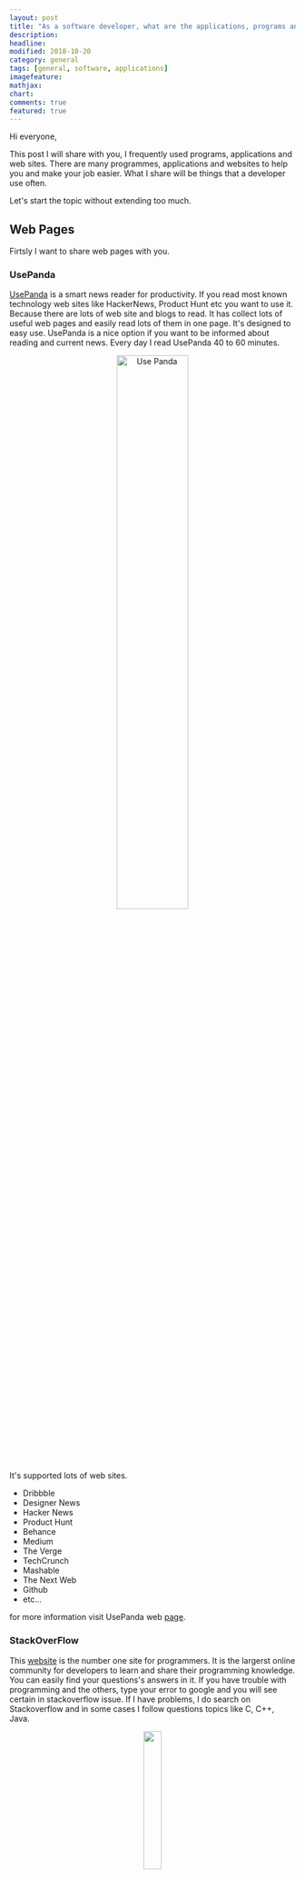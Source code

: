 ```yaml
---
layout: post
title: "As a software developer, what are the applications, programs and websites I use often?"
description: 
headline: 
modified: 2018-10-20
category: general
tags: [general, software, applications]
imagefeature: 
mathjax: 
chart: 
comments: true
featured: true
---
```


Hi everyone,

This post I will share with you, I frequently used programs, applications and web sites.
There are many programmes, applications and websites to help you and make your job easier.
What I share will be things that a developer use often.

Let's start the topic without extending too much.

## Web Pages

Firtsly I want to share web pages with you.

### UsePanda

[UsePanda](https://usepanda.com) is a smart news reader for productivity. If you read most known technology web sites like HackerNews, Product Hunt etc you want to use it. Because there are lots of web site and blogs to read. It has collect lots of useful web pages and easily read lots of them in one page. It's designed to easy use. UsePanda is a nice option if you want to be informed about reading and current news. Every day I read UsePanda 40 to 60 minutes.

<p align="center">
    <img src="{{ site.url }}/images/General/mostly_used_apps/usepanda.jpg" alt="Use Panda" width="50%" height="50%">
</p>

It's supported lots of web sites.

* Dribbble
* Designer News
* Hacker News
* Product Hunt
* Behance
* Medium
* The Verge
* TechCrunch
* Mashable
* The Next Web
* Github
* etc...

for more information visit UsePanda web [page](https://usepanda.com/app/).

### StackOverFlow

This [website](https://stackoverflow.com/) is the number one site for programmers. It is the largerst online community for developers to learn and share their programming knowledge. You can easily find your questions's answers in it. If you have trouble with programming and the others, type your error to google and you will see certain in stackoverflow issue. If I have problems, I do search on Stackoverflow and in some cases I follow questions topics like C, C++, Java.

<p align="center">
    <img src="http://www.wikizeroo.com/index.php?q=aHR0cHM6Ly91cGxvYWQud2lraW1lZGlhLm9yZy93aWtpcGVkaWEvY29tbW9ucy8wLzAyL1N0YWNrX092ZXJmbG93X2xvZ28uc3Zn" alt="" width="25%" height="25%">
</p>

### GitHub - Gitlab

These web pages are the ones I use and like most. Because I like writing code and sharing and also love OpenSource. These places is suitable for it. You can easily find codes of most popular applications, libraries and languages. If you want to learn coding these must be your first place to pass time. I use [Github](https://github.com) for opensource projects and most of time private projects I use [Gitlab](https://gitlab.com). Both of them are very good options to use.

<p align="center">
    <img src="http://www.wikizeroo.com/index.php?q=aHR0cHM6Ly91cGxvYWQud2lraW1lZGlhLm9yZy93aWtpcGVkaWEvY29tbW9ucy8yLzI5L0dpdEh1Yl9sb2dvXzIwMTMuc3Zn" alt="GitHub" width="25%" height="25%">
</p>

<p align="center">
    <img src="http://www.wikizeroo.com/index.php?q=aHR0cHM6Ly91cGxvYWQud2lraW1lZGlhLm9yZy93aWtpcGVkaWEvY29tbW9ucy9jL2M2L0dpdExhYl9sb2dvLnBuZw" alt="GitLab" width="25%" height="25%">
</p>

### Spring.io

As a Java Developer, You need to check latest news and samples, tips so I always check user guides on [spring.io](https://spring.io). I use Spring Boot in our backend development. It's designed to get you up and running as quickly as possible. This web page is the main source for me.

<p align="center">
    <img src="{{ site.url }}/images/General/mostly_used_apps/spring_boot.png" alt="https://sdtimes.com/webdev/spring-releases-spring-boot-2-0/" width="25%" height="25%">
</p>

### Angular.io

I use [Angular](https://angular.io/) for front-end development. This page is official Angular web page. I spend time in this web page to learn in detail about angular. It's very helpful to learn angular.


<p align="center">
    <img src="http://www.wikizeroo.com/index.php?q=aHR0cHM6Ly91cGxvYWQud2lraW1lZGlhLm9yZy93aWtpcGVkaWEvY29tbW9ucy9jL2NmL0FuZ3VsYXJfZnVsbF9jb2xvcl9sb2dvLnN2Zw" width="25%" height="25%">
</p>



### Tomato-Timer

Pomodoro technique is a time management method. This method has developed in the late of 1980s by Francesco Cirillo. I frequently use pomodoro technique when working on. It is increasing productivity. This simple and useful web application help me to use [pomodoro](https://tomato-timer.com/).

<p align="center">
    <img src="{{ site.url }}/images/General/mostly_used_apps/tomato_timer_ss.png" alt="Tomato Timer Web Page" width="50%" height="50%">
</p>

## Applications

To development some stuff, you need to use some tools.  These are tools that I need.

### STS - Spring Tool Suite

To development backend applications I use Java Spring Boot framework. STS is a official IDE for Spring. It's the next generation of Spring tools for your coding environment. STS is a open source project. It's free. And you can also use this on VSCode, Atom. If you want to develop Spring-based enterprise applications you prefer Eclipse, VSCode or Atom. More information visit official [website](https://spring.io/tools).

<p align="center">
    <img src="{{ site.url }}/images/General/mostly_used_apps/sts_image.png" alt="Tomato Timer Web Page" width="50%" height="50%">
</p>

### Visual Studio Code

[VSCode](https://code.visualstudio.com/) is a code editor for building and debugging modern web applications. Angular developments I use VSCode editor. It's cross platform and designed very well to develop web applications. I'm very comfortable when using it. It's supported lots of development environment like C, C++, Java etc. Good option for development.

<p align="center">
    <img src="http://www.wikizeroo.com/index.php?q=aHR0cHM6Ly91cGxvYWQud2lraW1lZGlhLm9yZy93aWtpcGVkaWEvY29tbW9ucy8yLzJkL1Zpc3VhbF9TdHVkaW9fQ29kZV8xLjE4X2ljb24uc3Zn" alt="Visual Studio Code" width="25%" height="25%">
</p>

### DBeaver

In the work time you may need some databases such as MSSQL, MySQL, PostgreSQL etc. I always use remote databases in work time not local because these databases are heavy on the computer.
So that I use a client application to access databases. I use [DBeaver](https://dbeaver.io/). DBeaver is a SQL Client application and is a free, opensource, graphical database management tool for database developer and administrators. It's very useful and fast application. It's a cross platform also working on Linux, Windows and Mac. It has develop by Java language.

<p align="center">
    <img src="http://www.wikizeroo.com/index.php?q=aHR0cHM6Ly91cGxvYWQud2lraW1lZGlhLm9yZy93aWtpcGVkaWEvY29tbW9ucy9mL2ZkL0RCZWF2ZXJfbG9nby5wbmc" alt="DBeaver" width="25%" height="25%">
</p>

Some supported databases;

* MySQL
* PostgreSQL
* MariaDB
* SQLite
* Oracle
* DB2
* SQL Server
* Sybase
* MS Access
* Teradata
* Firebird
* Derby
* etc.

Detailed information you can also visit its [GitHub](https://github.com/dbeaver/dbeaver/) repository and [website](https://dbeaver.io/).

### Git

This application is my favorite. [Git](https://git-scm.com/) is a version-control system for tracking changes in computer files and coordinating work on those files among multiple people. Every developer need to work with Git. Git has developed by Linux Torvalds, creator of Linux.
Git is a very useful system to control projects and easy to learn. There are lots of project is managing with git. There are many web sites using git such as Github, Gitlab, Bitbucket etc.

<p align="center">
    <img src="http://www.wikizeroo.com/index.php?q=aHR0cHM6Ly91cGxvYWQud2lraW1lZGlhLm9yZy93aWtpcGVkaWEvY29tbW9ucy9lL2UwL0dpdC1sb2dvLnN2Zw" alt="Git" width="25%" height="25%">
</p>

### Inkscape

Working on front end and need some graphical illustrations and some stuffs. Inkscape is very good options to use it. I've been using it for a long time. Inkscape is professional quality vector graphics software which runs on Linux, Mac OS X and Windows desktop computers. You can create icons, different graphics for your needed. Detailed information visit official [website](https://inkscape.org/en/).

<p align="center">
    <img src="http://www.wikizeroo.com/index.php?q=aHR0cHM6Ly91cGxvYWQud2lraW1lZGlhLm9yZy93aWtpcGVkaWEvY29tbW9ucy8wLzBkL0lua3NjYXBlX0xvZ28uc3Zn" alt="Inkscape" width="25%" height="25%">
</p>

### Spotify

Yes, it's time to music. When I working on I usually listen music so Spotify is a good option to listen music. This application has wide range music playlists and songs.This application has a very wide and comprehensive music store. Easily find what you want to listen, it does not matter what kind of music.

<p align="center">
    <img src="http://www.wikizeroo.com/index.php?q=aHR0cHM6Ly91cGxvYWQud2lraW1lZGlhLm9yZy93aWtpcGVkaWEvY29tbW9ucy8yLzI2L1Nwb3RpZnlfbG9nb193aXRoX3RleHQuc3Zn" alt="Spotify" width="25%" height="25%">
</p>

I hope you enjoy reading.

Have a nice coding…